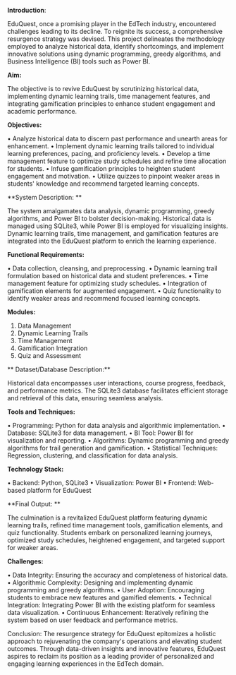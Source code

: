 **Introduction**: 

EduQuest, once a promising player in the EdTech industry, encountered challenges leading to its decline. To reignite its success, a comprehensive resurgence strategy was devised. This project delineates the methodology employed to analyze historical data, identify shortcomings, and implement innovative solutions using dynamic programming, greedy algorithms, and Business Intelligence (BI) tools such as Power BI.


**Aim:**

 The objective is to revive EduQuest by scrutinizing historical data, implementing dynamic learning trails, time management features, and integrating gamification principles to enhance student engagement and academic performance.


**Objectives:**

•	Analyze historical data to discern past performance and unearth areas for enhancement.
•	Implement dynamic learning trails tailored to individual learning preferences, pacing, and proficiency levels.
•	Develop a time management feature to optimize study schedules and refine time allocation for students.
•	Infuse gamification principles to heighten student engagement and motivation.
•	Utilize quizzes to pinpoint weaker areas in students' knowledge and recommend targeted learning concepts.


**System Description: **

The system amalgamates data analysis, dynamic programming, greedy algorithms, and Power BI to bolster decision-making. Historical data is managed using SQLite3, while Power BI is employed for visualizing insights. Dynamic learning trails, time management, and gamification features are integrated into the EduQuest platform to enrich the learning experience.


**Functional Requirements:**

•	Data collection, cleansing, and preprocessing.
•	Dynamic learning trail formulation based on historical data and student preferences.
•	Time management feature for optimizing study schedules.
•	Integration of gamification elements for augmented engagement.
•	Quiz functionality to identify weaker areas and recommend focused learning concepts.


**Modules:**

1.	Data Management
2.	Dynamic Learning Trails
3.	Time Management
4.	Gamification Integration
5.	Quiz and Assessment
   
**
Dataset/Database Description:**
 
Historical data encompasses user interactions, course progress, feedback, and performance metrics. The SQLite3 database facilitates efficient storage and retrieval of this data, ensuring seamless analysis.


**Tools and Techniques:**

•	Programming: Python for data analysis and algorithmic implementation.
•	Database: SQLite3 for data management.
•	BI Tool: Power BI for visualization and reporting.
•	Algorithms: Dynamic programming and greedy algorithms for trail generation and gamification.
•	Statistical Techniques: Regression, clustering, and classification for data analysis.


**Technology Stack:**

•	Backend: Python, SQLite3
•	Visualization: Power BI
•	Frontend: Web-based platform for EduQuest


**Final Output: **

The culmination is a revitalized EduQuest platform featuring dynamic learning trails, refined time management tools, gamification elements, and quiz functionality. Students embark on personalized learning journeys, optimized study schedules, heightened engagement, and targeted support for weaker areas.


**Challenges:**

•	Data Integrity: Ensuring the accuracy and completeness of historical data.
•	Algorithmic Complexity: Designing and implementing dynamic programming and greedy algorithms.
•	User Adoption: Encouraging students to embrace new features and gamified elements.
•	Technical Integration: Integrating Power BI with the existing platform for seamless data visualization.
•	Continuous Enhancement: Iteratively refining the system based on user feedback and performance metrics.

Conclusion: 
The resurgence strategy for EduQuest epitomizes a holistic approach to rejuvenating the company's operations and elevating student outcomes. Through data-driven insights and innovative features, EduQuest aspires to reclaim its position as a leading provider of personalized and engaging learning experiences in the EdTech domain.

